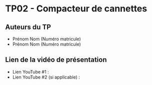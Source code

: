 # TP02 - Compacteur de cannettes

## Auteurs du TP

- Prénom Nom (Numéro matricule)
- Prénom Nom (Numéro matricule)

## Lien de la vidéo de présentation

- Lien YouTube #1 :
- Lien YouTube #2 (si applicable) :
